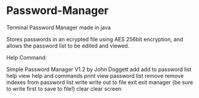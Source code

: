 # Password-Manager
Terminal Password Manager made in java

Stores passwords in an ecrypted file using AES 256bit encryption, and allows the password list to be edited and viewed.

Help Command:

Simple Password Manager V1.2 by John Doggett
add add to password list
help view help and commands
print view password list
remove remove indexes from password list
write write out to file
exit exit manager (be sure to write first to save to file!)
clear clear screen
